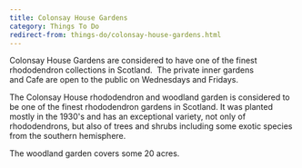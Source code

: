 ```yaml
---
title: Colonsay House Gardens
category: Things To Do
redirect-from: things-do/colonsay-house-gardens.html
---
```


Colonsay House Gardens are considered to have one of the finest rhododendron collections in Scotland.  The private inner gardens and Cafe are open to the public on Wednesdays and Fridays.

The Colonsay House rhododendron and woodland garden is considered to be one of the finest rhododendron gardens in Scotland. It was planted mostly in the 1930's and has an exceptional variety, not only of rhododendrons, but also of trees and shrubs including some exotic species from the southern hemisphere.

The woodland garden covers some 20 acres.